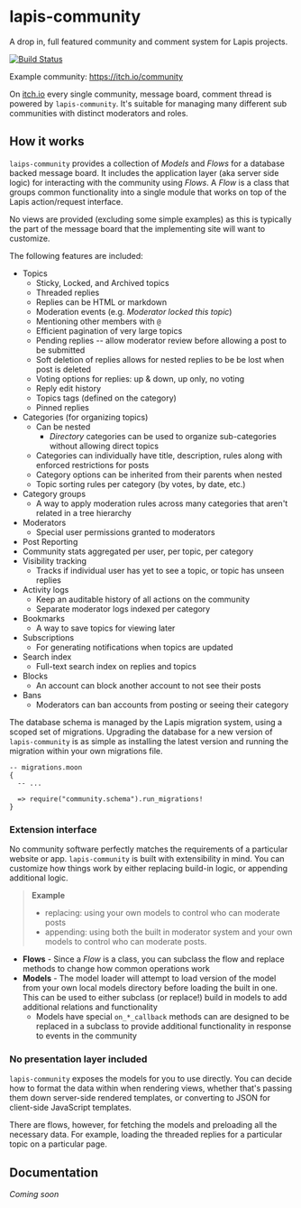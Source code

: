 # lapis-community

A drop in, full featured community and comment system for Lapis projects.

[![Build Status](https://travis-ci.org/leafo/lapis-community.svg?branch=master)](https://travis-ci.org/leafo/lapis-community)

Example community: https://itch.io/community

On [itch.io](https://itch.io) every single community, message board, comment
thread is powered by `lapis-community`. It's suitable for managing many
different sub communities with distinct moderators and roles.

## How it works

`laips-community` provides a collection of *Models* and *Flows* for a database
backed message board. It includes the application layer (aka server side logic)
for interacting with the community using *Flows*. A *Flow* is a class that
groups common functionality into a single module that works on top of the Lapis
action/request interface.

No views are provided (excluding some simple examples) as this is typically the
part of the message board that the implementing site will want to customize.

The following features are included:

* Topics
  * Sticky, Locked, and Archived topics
  * Threaded replies
  * Replies can be HTML or markdown
  * Moderation events (e.g. *Moderator locked this topic*)
  * Mentioning other members with `@`
  * Efficient pagination of very large topics
  * Pending replies -- allow moderator review before allowing a post to be submitted
  * Soft deletion of replies allows for nested replies to be be lost when post is deleted
  * Voting options for replies: up & down, up only, no voting
  * Reply edit history
  * Topics tags (defined on the category)
  * Pinned replies
* Categories (for organizing topics)
  * Can be nested
    * *Directory* categories can be used to organize sub-categories without allowing direct topics
  * Categories can individually have title, description, rules along with enforced restrictions for posts
  * Category options can be inherited from their parents when nested
  * Topic sorting rules per category (by votes, by date, etc.)
* Category groups
  * A way to apply moderation rules across many categories that aren't related in a tree hierarchy
* Moderators
  * Special user permissions granted to moderators
* Post Reporting
* Community stats aggregated per user, per topic, per category
* Visibility tracking
  * Tracks if individual user has yet to see a topic, or topic has unseen replies
* Activity logs
  * Keep an auditable history of all actions on the community
  * Separate moderator logs indexed per category
* Bookmarks
  * A way to save topics for viewing later
* Subscriptions
  * For generating notifications when topics are updated
* Search index
  * Full-text search index on replies and topics
* Blocks
  * An account can block another account to not see their posts
* Bans
  * Moderators can ban accounts from posting or seeing their category

The database schema is managed by the Lapis migration system, using a scoped
set of migrations. Upgrading the database for a new version of
`lapis-community` is as simple as installing the latest version and running the
migration within your own migrations file.


```moonscript
-- migrations.moon
{
  -- ...

  => require("community.schema").run_migrations!
}
```

### Extension interface

No community software perfectly matches the requirements of a particular
website or app. `lapis-community` is built with extensibility in mind. You can
customize how things work by either replacing build-in logic, or appending
additional logic.

> **Example**
> * replacing: using your own models to control who can moderate posts
> * appending: using both the built in moderator system and your own models to control who can moderate posts.

* **Flows** - Since a *Flow* is a class, you can subclass the flow and replace
  methods to change how common operations work
* **Models** - The model loader will attempt to load version of the model from
  your own local models directory before loading the built in one. This can be
  used to either subclass (or replace!) build in models to add additional
  relations and functionality
  * Models have special `on_*_callback` methods can are designed to be replaced
    in a subclass to provide additional functionality in response to events in
    the community

### No presentation layer included

`lapis-community` exposes the models for you to use directly. You can decide
how to format the data within when rendering views, whether that's passing them
down server-side rendered templates, or converting to JSON for client-side
JavaScript templates.

There are flows, however, for fetching the models and preloading all the
necessary data. For example, loading the threaded replies for a particular
topic on a particular page.

## Documentation

*Coming soon*


